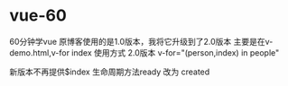# vue-60
60分钟学vue
原博客使用的是1.0版本，我将它升级到了2.0版本
主要是在v-demo.html,v-for index 使用方式
2.0版本
v-for="(person,index) in people"

新版本不再提供$index
生命周期方法ready 改为 created
